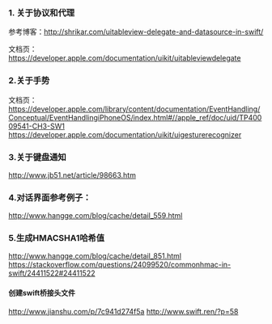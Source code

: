 ### 1. 关于协议和代理
参考博客：<http://shrikar.com/uitableview-delegate-and-datasource-in-swift/>

文档页：
<https://developer.apple.com/documentation/uikit/uitableviewdelegate>

### 2.关于手势
文档页：<https://developer.apple.com/library/content/documentation/EventHandling/Conceptual/EventHandlingiPhoneOS/index.html#//apple_ref/doc/uid/TP40009541-CH3-SW1>
<https://developer.apple.com/documentation/uikit/uigesturerecognizer>

### 3.关于键盘通知
<http://www.jb51.net/article/98663.htm>

### 4.对话界面参考例子：
<http://www.hangge.com/blog/cache/detail_559.html>

### 5.生成HMACSHA1哈希值
<http://www.hangge.com/blog/cache/detail_851.html>
<https://stackoverflow.com/questions/24099520/commonhmac-in-swift/24411522#24411522>

#### 创建swift桥接头文件
<http://www.jianshu.com/p/7c941d274f5a>
<http://www.swift.ren/?p=58>
